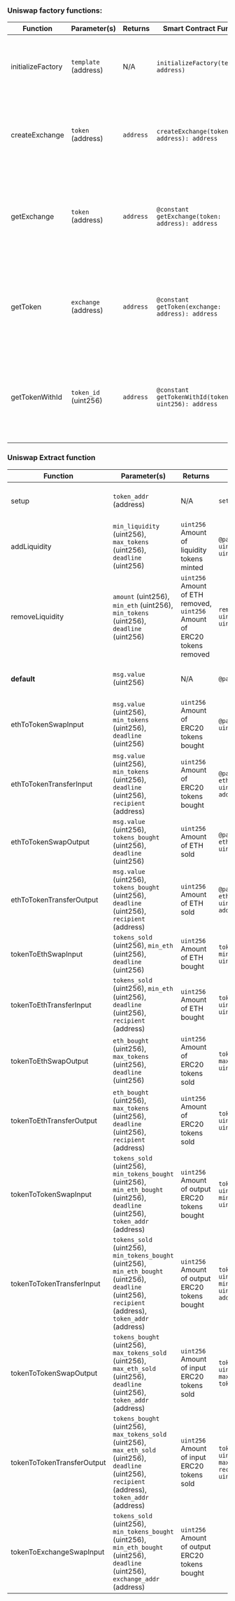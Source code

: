 ### Uniswap factory functions:

| Function            | Parameter(s)                  | Returns            | Smart Contract Function                       | Web3 Call                                                    | Description                                                                       |
|---------------------|-------------------------------|--------------------|----------------------------------------------|--------------------------------------------------------------|-----------------------------------------------------------------------------------|
| initializeFactory   | `template` (address)          | N/A                | `initializeFactory(template: address)`       | `factoryContract.methods.initializeFactory(template).send()` | Initializes the factory with the given exchange template address.                |
| createExchange      | `token` (address)             | `address`          | `createExchange(token: address): address`    | `factoryContract.methods.createExchange(token).send()`       | Deploys an exchange contract for the given ERC20 token and returns its address.   |
| getExchange         | `token` (address)             | `address`          | `@constant getExchange(token: address): address` | `factoryContract.methods.getExchange(token).call()`          | Retrieves the address of the exchange contract associated with the given ERC20 token. |
| getToken            | `exchange` (address)          | `address`          | `@constant getToken(exchange: address): address` | `factoryContract.methods.getToken(exchange).call()`          | Retrieves the address of the ERC20 token associated with the given exchange contract. |
| getTokenWithId      | `token_id` (uint256)          | `address`          | `@constant getTokenWithId(token_id: uint256): address` | `factoryContract.methods.getTokenWithId(token_id).call()`    | Retrieves the address of the ERC20 token associated with the given Uniswap token ID. |

### Uniswap Extract function

| Function                      | Parameter(s)                                                                                   | Returns                                       | Smart Contract Function                                                                 | Web3 Call                                                                                                   | Description                                                                                                            |
|-------------------------------|-----------------------------------------------------------------------------------------------|-----------------------------------------------|----------------------------------------------------------------------------------------|------------------------------------------------------------------------------------------------------------|------------------------------------------------------------------------------------------------------------------------|
| setup                         | `token_addr` (address)                                                                        | N/A                                           | `setup(token_addr: address)`                                                          | `exchangeContract.methods.setup(token: String).send()`                                                     | Can only be called by factory contract during `createExchange()`.                                                      |
| addLiquidity                  | `min_liquidity` (uint256), `max_tokens` (uint256), `deadline` (uint256)                        | `uint256` Amount of liquidity tokens minted   | `@payable addLiquidity(min_liquidity: uint256, max_tokens: uint256, deadline: uint256): uint256`          | `exchangeContract.methods.addLiquidity(min_liquidity, max_tokens, deadline).send({ value: ethValue })`     | Adds liquidity to the pool.                                                                                             |
| removeLiquidity               | `amount` (uint256), `min_eth` (uint256), `min_tokens` (uint256), `deadline` (uint256)          | `uint256` Amount of ETH removed, `uint256` Amount of ERC20 tokens removed | `removeLiquidity(amount: uint256, min_eth: uint256, min_tokens: uint256, deadline: uint256): (uint256, uint256)` | `exchangeContract.methods.removeLiquidity(amount, min_eth, min_tokens, deadline).send()`                     | Removes liquidity from the pool.                                                                                       |
| __default__                   | `msg.value` (uint256)                                                                          | N/A                                           | `@payable __default__()`                                                              | `web3.eth.sendTransaction({ value: ethAmount })`                                                           | Default function for handling ETH transfers to the contract.                                                           |
| ethToTokenSwapInput           | `msg.value` (uint256), `min_tokens` (uint256), `deadline` (uint256)                            | `uint256` Amount of ERC20 tokens bought       | `@payable ethToTokenSwapInput(min_tokens: uint256, deadline: uint256): uint256`                       | `exchangeContract.methods.ethToTokenSwapInput(min_liquidity, max_tokens, deadline).send({ value: ethValue })` | Swaps ETH for ERC20 tokens.                                                                                             |
| ethToTokenTransferInput       | `msg.value` (uint256), `min_tokens` (uint256), `deadline` (uint256), `recipient` (address)     | `uint256` Amount of ERC20 tokens bought       | `@payable ethToTokenTransferInput(min_tokens: uint256, deadline: uint256, recipient: address): uint256` | `exchangeContract.methods.ethToTokenTransferInput(min_liquidity, max_tokens, deadline, recipient).send({ value: ethValue })` | Swaps ETH for ERC20 tokens and transfers to recipient.                                                                 |
| ethToTokenSwapOutput          | `msg.value` (uint256), `tokens_bought` (uint256), `deadline` (uint256)                         | `uint256` Amount of ETH sold                  | `@payable ethToTokenSwapOutput(tokens_bought: uint256, deadline: uint256): uint256`                 | `exchangeContract.methods.ethToTokenSwapOutput(tokens_bought, deadline).send({ value: ethValue })`          | Swaps ETH for a specified amount of ERC20 tokens.                                                                       |
| ethToTokenTransferOutput      | `msg.value` (uint256), `tokens_bought` (uint256), `deadline` (uint256), `recipient` (address)  | `uint256` Amount of ETH sold                  | `@payable ethToTokenTransferOutput(tokens_bought: uint256, deadline: uint256, recipient: address): uint256` | `exchangeContract.methods.ethToTokenTransferOutput(tokens_bought, deadline, recipient).send({ value: ethValue })` | Swaps ETH for a specified amount of ERC20 tokens and transfers to recipient.                                            |
| tokenToEthSwapInput           | `tokens_sold` (uint256), `min_eth` (uint256), `deadline` (uint256)                             | `uint256` Amount of ETH bought                | `tokenToEthSwapInput(tokens_sold: uint256, min_eth: uint256, deadline: uint256): uint256`             | `exchangeContract.methods.tokenToEthSwapInput(tokens_sold, min_eth, deadline).send()`                        | Swaps ERC20 tokens for ETH.                                                                                            |
| tokenToEthTransferInput       | `tokens_sold` (uint256), `min_eth` (uint256), `deadline` (uint256), `recipient` (address)      | `uint256` Amount of ETH bought                | `tokenToEthTransferInput(tokens_sold: uint256, min_eth: uint256, deadline: uint256, recipient: address): uint256` | `exchangeContract.methods.tokenToEthTransferInput(tokens_sold, min_eth, deadline, recipient).send()`         | Swaps ERC20 tokens for ETH and transfers to recipient.                                                                  |
| tokenToEthSwapOutput          | `eth_bought` (uint256), `max_tokens` (uint256), `deadline` (uint256)                           | `uint256` Amount of ERC20 tokens sold         | `tokenToEthSwapOutput(eth_bought: uint256, max_tokens: uint256, deadline: uint256): uint256`          | `exchangeContract.methods.tokenToEthSwapOutput(eth_bought, max_tokens, deadline).send()`                    | Swaps a specified amount of ERC20 tokens for ETH.                                                                       |
| tokenToEthTransferOutput      | `eth_bought` (uint256), `max_tokens` (uint256), `deadline` (uint256), `recipient` (address)    | `uint256` Amount of ERC20 tokens sold         | `tokenToEthTransferOutput(eth_bought: uint256, max_tokens: uint256, deadline: uint256, recipient: address): uint256` | `exchangeContract.methods.tokenToEthTransferOutput(eth_bought, max_tokens, deadline, recipient).send()`       | Swaps a specified amount of ERC20 tokens for ETH and transfers to recipient.                                            |
| tokenToTokenSwapInput         | `tokens_sold` (uint256), `min_tokens_bought` (uint256), `min_eth_bought` (uint256), `deadline` (uint256), `token_addr` (address) | `uint256` Amount of output ERC20 tokens bought | `tokenToTokenSwapInput(tokens_sold: uint256, min_tokens_bought: uint256, min_eth_bought: uint256, deadline: uint256, token_addr: address): uint256` | `exchangeContract.methods.tokenToTokenSwapInput(tokens_sold, min_tokens_bought, min_eth_bought, deadline, token_addr).send()` | Swaps input ERC20 tokens for output ERC20 tokens.                                                                     |
| tokenToTokenTransferInput     | `tokens_sold` (uint256), `min_tokens_bought` (uint256), `min_eth_bought` (uint256), `deadline` (uint256), `recipient` (address), `token_addr` (address) | `uint256` Amount of output ERC20 tokens bought | `tokenToTokenTransferInput(tokens_sold: uint256, min_tokens_bought: uint256, min_eth_bought: uint256, deadline: uint256, recipient: address, token_addr: address): uint256` | `exchangeContract.methods.tokenToTokenTransferInput(tokens_sold, min_tokens_bought, min_eth_bought, deadline, recipient, token_addr).send()` | Swaps input ERC20 tokens for output ERC20 tokens and transfers to recipient.                                           |
| tokenToTokenSwapOutput        | `tokens_bought` (uint256), `max_tokens_sold` (uint256), `max_eth_sold` (uint256), `deadline` (uint256), `token_addr` (address) | `uint256` Amount of input ERC20 tokens sold   | `tokenToTokenSwapOutput(tokens_bought: uint256, max_tokens_sold: uint256, max_eth_sold: uint256, deadline: uint256, token_addr: address): uint256` | `exchangeContract.methods.tokenToTokenSwapOutput(tokens_bought, max_tokens_sold, max_eth_sold, deadline, token_addr).send()` | Swaps input ERC20 tokens for a specified amount of output ERC20 tokens.                                                 |
| tokenToTokenTransferOutput    | `tokens_bought` (uint256), `max_tokens_sold` (uint256), `max_eth_sold` (uint256), `deadline` (uint256), `recipient` (address), `token_addr` (address) | `uint256` Amount of input ERC20 tokens sold   | `tokenToTokenTransferOutput(tokens_bought: uint256, max_tokens_sold: uint256, max_eth_sold: uint256, deadline: uint256, recipient: address, token_addr: address): uint256` | `exchangeContract.methods.tokenToTokenTransferOutput(tokens_bought, max_tokens_sold, max_eth_sold, deadline, recipient, token_addr).send()` | Swaps input ERC20 tokens for a specified amount of output ERC20 tokens and transfers to recipient.                      |
| tokenToExchangeSwapInput      | `tokens_sold` (uint256), `min_tokens_bought` (uint256), `min_eth_bought` (uint256), `deadline` (uint256), `exchange_addr` (address) | `uint256` Amount of output ERC20 tokens bought |